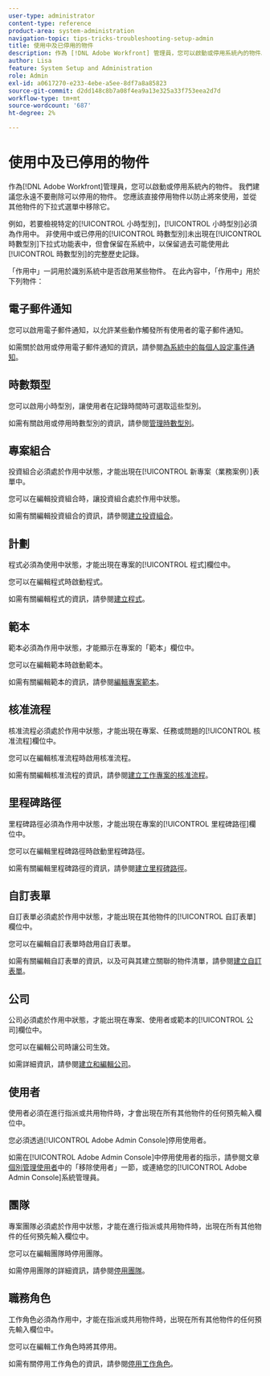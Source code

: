 ```yaml
---
user-type: administrator
content-type: reference
product-area: system-administration
navigation-topic: tips-tricks-troubleshooting-setup-admin
title: 使用中及已停用的物件
description: 作為 [!DNL Adobe Workfront] 管理員，您可以啟動或停用系統內的物件。 我們建議您永遠不要刪除可以停用的物件。 您應該直接停用物件以防止將來使用，並從其他物件的下拉式選單中移除它。
author: Lisa
feature: System Setup and Administration
role: Admin
exl-id: a0617270-e233-4ebe-a5ee-8df7a8a85823
source-git-commit: d2dd148c8b7a08f4ea9a13e325a33f753eea2d7d
workflow-type: tm+mt
source-wordcount: '687'
ht-degree: 2%

---
```


# 使用中及已停用的物件

作為[!DNL Adobe Workfront]管理員，您可以啟動或停用系統內的物件。 我們建議您永遠不要刪除可以停用的物件。 您應該直接停用物件以防止將來使用，並從其他物件的下拉式選單中移除它。

例如，若要檢視特定的[!UICONTROL 小時型別]，[!UICONTROL 小時型別]必須為作用中。 非使用中或已停用的[!UICONTROL 時數型別]未出現在[!UICONTROL 時數型別]下拉式功能表中，但會保留在系統中，以保留過去可能使用此[!UICONTROL 時數型別]的完整歷史記錄。

「作用中」一詞用於識別系統中是否啟用某些物件。 在此內容中，「作用中」用於下列物件：

## 電子郵件通知

您可以啟用電子郵件通知，以允許某些動作觸發所有使用者的電子郵件通知。

如需關於啟用或停用電子郵件通知的資訊，請參閱[為系統中的每個人設定事件通知](../../administration-and-setup/manage-workfront/emails/configure-event-notifications-for-everyone-in-the-system.md)。

## 時數類型

您可以啟用小時型別，讓使用者在記錄時間時可選取這些型別。

如需有關啟用或停用時數型別的資訊，請參閱[管理時數型別](../../administration-and-setup/set-up-workfront/configure-timesheets-schedules/hour-types.md)。

## 專案組合

投資組合必須處於作用中狀態，才能出現在[!UICONTROL 新專案（業務案例）]表單中。

您可以在編輯投資組合時，讓投資組合處於作用中狀態。

如需有關編輯投資組合的資訊，請參閱[建立投資組合](../../manage-work/portfolios/create-and-manage-portfolios/create-portfolios.md)。

## 計劃

程式必須為使用中狀態，才能出現在專案的[!UICONTROL 程式]欄位中。

您可以在編輯程式時啟動程式。

如需有關編輯程式的資訊，請參閱[建立程式](../../manage-work/portfolios/create-and-manage-programs/create-program.md)。

## 範本

範本必須為作用中狀態，才能顯示在專案的「範本」欄位中。

您可以在編輯範本時啟動範本。

如需有關編輯範本的資訊，請參閱[編輯專案範本](../../manage-work/projects/create-and-manage-templates/edit-templates.md)。

## 核准流程

核准流程必須處於作用中狀態，才能出現在專案、任務或問題的[!UICONTROL 核准流程]欄位中。

您可以在編輯核准流程時啟用核准流程。

如需有關編輯核准流程的資訊，請參閱[建立工作專案的核准流程](../../administration-and-setup/customize-workfront/configure-approval-milestone-processes/create-approval-processes.md)。

## 里程碑路徑

里程碑路徑必須為作用中狀態，才能出現在專案的[!UICONTROL 里程碑路徑]欄位中。

您可以在編輯里程碑路徑時啟動里程碑路徑。

如需有關編輯里程碑路徑的資訊，請參閱[建立里程碑路徑](../../administration-and-setup/customize-workfront/configure-approval-milestone-processes/create-milestone-path.md)。

## 自訂表單

自訂表單必須處於作用中狀態，才能出現在其他物件的[!UICONTROL 自訂表單]欄位中。

您可以在編輯自訂表單時啟用自訂表單。

如需有關編輯自訂表單的資訊，以及可與其建立關聯的物件清單，請參閱[建立自訂表單](/help/quicksilver/administration-and-setup/customize-workfront/create-manage-custom-forms/form-designer/design-a-form/design-a-form.md)。

## 公司

公司必須處於作用中狀態，才能出現在專案、使用者或範本的[!UICONTROL 公司]欄位中。

您可以在編輯公司時讓公司生效。

如需詳細資訊，請參閱[建立和編輯公司](../../administration-and-setup/set-up-workfront/organizational-setup/create-and-edit-companies.md)。

## 使用者

使用者必須在進行指派或共用物件時，才會出現在所有其他物件的任何預先輸入欄位中。

您必須透過[!UICONTROL Adobe Admin Console]停用使用者。

如需在[!UICONTROL Adobe Admin Console]中停用使用者的指示，請參閱文章[個別管理使用者](https://helpx.adobe.com/tw/enterprise/using/manage-users-individually.html)中的「移除使用者」一節，或連絡您的[!UICONTROL Adobe Admin Console]系統管理員。

## 團隊

專案團隊必須處於作用中狀態，才能在進行指派或共用物件時，出現在所有其他物件的任何預先輸入欄位中。

您可以在編輯團隊時停用團隊。

如需停用團隊的詳細資訊，請參閱[停用團隊](../../people-teams-and-groups/create-and-manage-teams/deactivate-a-team.md)。

## 職務角色

工作角色必須為作用中，才能在指派或共用物件時，出現在所有其他物件的任何預先輸入欄位中。

您可以在編輯工作角色時將其停用。

如需有關停用工作角色的資訊，請參閱[停用工作角色](../../administration-and-setup/set-up-workfront/organizational-setup/deactivate-job-roles.md)。

